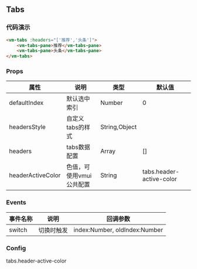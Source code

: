 ## Tabs

### 代码演示

```html
<vm-tabs :headers="['推荐','头条']">
    <vm-tabs-pane>推荐</vm-tabs-pane>
    <vm-tabs-pane>头条</vm-tabs-pane>
</vm-tabs>
```  

### Props
属性 | 说明 | 类型 | 默认值
-----|-----|-------|------
defaultIndex | 默认选中索引 | Number | 0
headersStyle | 自定义tabs的样式 | String,Object | 
headers | tabs数据配置 | Array | [] 
headerActiveColor | 色值，可使用vmui公共配置 | String | tabs.header-active-color

### Events
事件名称|说明|回调参数
---|----|----
switch| 切换时触发 | index:Number, oldIndex:Number

### Config  
tabs.header-active-color